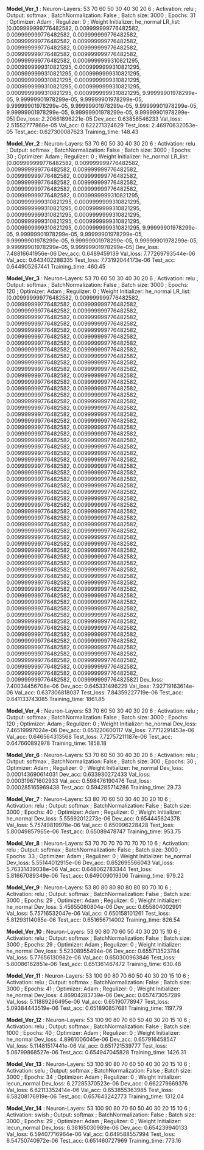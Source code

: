 
 
 **Model_Ver_1** : Neuron-Layers: 53 70 60 50 30 40 30 20 6 ; Activation: relu ; Output: softmax ; BatchNormalization: False ; Batch size: 3000 ; Epochs: 31 ; Optimizer: Adam ; Regulizer: 0 ; Weight Initializer: he_normal
LR_list: [0.009999999776482582, 0.009999999776482582, 0.009999999776482582, 0.009999999776482582, 0.009999999776482582, 0.009999999776482582, 0.009999999776482582, 0.009999999776482582, 0.009999999776482582, 0.009999999776482582, 0.009999999776482582, 0.0009999999310821295, 0.0009999999310821295, 0.0009999999310821295, 0.0009999999310821295, 0.0009999999310821295, 0.0009999999310821295, 0.0009999999310821295, 0.0009999999310821295, 0.0009999999310821295, 0.0009999999310821295, 0.0009999999310821295, 9.99999901978299e-05, 9.99999901978299e-05, 9.99999901978299e-05, 9.99999901978299e-05, 9.99999901978299e-05, 9.99999901978299e-05, 9.99999901978299e-05, 9.99999901978299e-05, 9.99999901978299e-05]
Dev_loss:  2.20661896221e-05   Dev_acc:  0.63856546233
Val_loss:  2.51552777868e-05   Val_acc:  0.622271324629
Test_loss: 2.46970632053e-05   Test_acc: 0.627300087623
Training_time: 148.43

 
 **Model_Ver_2** : Neuron-Layers: 53 70 60 50 30 40 30 20 6 ; Activation: relu ; Output: softmax ; BatchNormalization: False ; Batch size: 3000 ; Epochs: 30 ; Optimizer: Adam ; Regulizer: 0 ; Weight Initializer: he_normal
LR_list: [0.009999999776482582, 0.009999999776482582, 0.009999999776482582, 0.009999999776482582, 0.009999999776482582, 0.009999999776482582, 0.009999999776482582, 0.009999999776482582, 0.009999999776482582, 0.009999999776482582, 0.009999999776482582, 0.0009999999310821295, 0.0009999999310821295, 0.0009999999310821295, 0.0009999999310821295, 0.0009999999310821295, 0.0009999999310821295, 0.0009999999310821295, 0.0009999999310821295, 0.0009999999310821295, 0.0009999999310821295, 0.0009999999310821295, 9.99999901978299e-05, 9.99999901978299e-05, 9.99999901978299e-05, 9.99999901978299e-05, 9.99999901978299e-05, 9.99999901978299e-05, 9.99999901978299e-05, 9.99999901978299e-05]
Dev_loss:  7.48816641956e-06   Dev_acc:  0.6489459139
Val_loss:  7.77269793544e-06   Val_acc:  0.643402288335
Test_loss: 7.73192044173e-06   Test_acc: 0.644905267441
Training_time: 460.45

 
 **Model_Ver_3** : Neuron-Layers: 53 70 60 50 30 40 30 20 6 ; Activation: relu ; Output: softmax ; BatchNormalization: False ; Batch size: 3000 ; Epochs: 120 ; Optimizer: Adam ; Regulizer: 0 ; Weight Initializer: he_normal
LR_list: [0.009999999776482582, 0.009999999776482582, 0.009999999776482582, 0.009999999776482582, 0.009999999776482582, 0.009999999776482582, 0.009999999776482582, 0.009999999776482582, 0.009999999776482582, 0.009999999776482582, 0.009999999776482582, 0.009999999776482582, 0.009999999776482582, 0.009999999776482582, 0.009999999776482582, 0.009999999776482582, 0.009999999776482582, 0.009999999776482582, 0.009999999776482582, 0.009999999776482582, 0.009999999776482582, 0.009999999776482582, 0.009999999776482582, 0.009999999776482582, 0.009999999776482582, 0.009999999776482582, 0.009999999776482582, 0.009999999776482582, 0.009999999776482582, 0.009999999776482582, 0.009999999776482582, 0.009999999776482582, 0.009999999776482582, 0.009999999776482582, 0.009999999776482582, 0.009999999776482582, 0.009999999776482582, 0.009999999776482582, 0.009999999776482582, 0.009999999776482582, 0.009999999776482582, 0.009999999776482582, 0.009999999776482582, 0.009999999776482582, 0.009999999776482582, 0.009999999776482582, 0.009999999776482582, 0.009999999776482582, 0.009999999776482582, 0.009999999776482582, 0.009999999776482582, 0.009999999776482582, 0.009999999776482582, 0.009999999776482582, 0.009999999776482582, 0.009999999776482582, 0.009999999776482582, 0.009999999776482582, 0.009999999776482582, 0.009999999776482582, 0.009999999776482582, 0.009999999776482582, 0.009999999776482582, 0.009999999776482582, 0.009999999776482582, 0.009999999776482582, 0.009999999776482582, 0.009999999776482582, 0.009999999776482582, 0.009999999776482582, 0.009999999776482582, 0.009999999776482582, 0.009999999776482582, 0.009999999776482582, 0.009999999776482582, 0.009999999776482582, 0.009999999776482582, 0.009999999776482582, 0.009999999776482582, 0.009999999776482582, 0.009999999776482582, 0.009999999776482582, 0.009999999776482582, 0.009999999776482582, 0.009999999776482582, 0.009999999776482582, 0.009999999776482582, 0.009999999776482582, 0.009999999776482582, 0.009999999776482582, 0.009999999776482582, 0.009999999776482582, 0.009999999776482582, 0.009999999776482582, 0.009999999776482582, 0.009999999776482582, 0.009999999776482582, 0.009999999776482582, 0.009999999776482582, 0.009999999776482582, 0.009999999776482582, 0.009999999776482582, 0.009999999776482582, 0.009999999776482582, 0.009999999776482582, 0.009999999776482582, 0.009999999776482582, 0.009999999776482582, 0.009999999776482582, 0.009999999776482582, 0.009999999776482582, 0.009999999776482582, 0.009999999776482582, 0.009999999776482582, 0.009999999776482582, 0.009999999776482582, 0.009999999776482582, 0.009999999776482582, 0.009999999776482582, 0.009999999776482582]
Dev_loss:  7.40034456708e-06   Dev_acc:  0.645331496229
Val_loss:  7.92719163614e-06   Val_acc:  0.637306818037
Test_loss: 7.84359227719e-06   Test_acc: 0.641133743085
Training_time: 1861.85

 
 **Model_Ver_4** : Neuron-Layers: 53 70 60 50 30 40 30 20 6 ; Activation: relu ; Output: softmax ; BatchNormalization: False ; Batch size: 3000 ; Epochs: 120 ; Optimizer: Adam ; Regulizer: 0 ; Weight Initializer: he_normal
Dev_loss:  7.46519997024e-06   Dev_acc:  0.651220600117
Val_loss:  7.7712291453e-06   Val_acc:  0.646564313568
Test_loss: 7.72757211187e-06   Test_acc: 0.647660892978
Training_time: 1858.18

 
 **Model_Ver_6** : Neuron-Layers: 53 70 60 50 30 40 30 20 6 ; Activation: relu ; Output: softmax ; BatchNormalization: False ; Batch size: 300 ; Epochs: 30 ; Optimizer: Adam ; Regulizer: 0 ; Weight Initializer: he_normal
Dev_loss:  0.000143690614031   Dev_acc:  0.633930272433
Val_loss:  0.000319671602933   Val_acc:  0.598476190476
Test_loss: 0.000285165969438   Test_acc: 0.594285714286
Training_time: 29.73

 
 **Model_Ver_7** : Neuron-Layers: 53 80 70 60 50 30 40 30 20 10 6 ; Activation: relu ; Output: softmax ; BatchNormalization: False ; Batch size: 3000 ; Epochs: 40 ; Optimizer: Adam ; Regulizer: 0 ; Weight Initializer: he_normal
Dev_loss:  5.55692012273e-06   Dev_acc:  0.654445624378
Val_loss:  5.75749819978e-06   Val_acc:  0.650996228428
Test_loss: 5.80049857965e-06   Test_acc: 0.65089478747
Training_time: 953.75

 
 **Model_Ver_8** : Neuron-Layers: 53  70 70 70 70 70 70 70 10 6 ; Activation: relu ; Output: softmax ; BatchNormalization: False ; Batch size: 3000 ; Epochs: 33 ; Optimizer: Adam ; Regulizer: 0 ; Weight Initializer: he_normal
Dev_loss:  5.55144012915e-06   Dev_acc:  0.652695566043
Val_loss:  5.76331439038e-06   Val_acc:  0.648062783344
Test_loss: 5.81667089349e-06   Test_acc: 0.649009019306
Training_time: 979.22

 
 **Model_Ver_9** : Neuron-Layers: 53  80 80 80 80 80 80 80 70 10 6 ; Activation: relu ; Output: softmax ; BatchNormalization: False ; Batch size: 3000 ; Epochs: 29 ; Optimizer: Adam ; Regulizer: 0 ; Weight Initializer: he_normal
Dev_loss:  5.45655080804e-06   Dev_acc:  0.655804002991
Val_loss:  5.75716532047e-06   Val_acc:  0.650158101261
Test_loss: 5.81293114085e-06   Test_acc: 0.651656714002
Training_time: 826.54

 
 **Model_Ver_10** : Neuron-Layers: 53 90 80 70 60 50 40 30 20 15 10 6 ; Activation: relu ; Output: softmax ; BatchNormalization: False ; Batch size: 3000 ; Epochs: 29 ; Optimizer: Adam ; Regulizer: 0 ; Weight Initializer: he_normal
Dev_loss:  5.52308955494e-06   Dev_acc:  0.655713523784
Val_loss:  5.77656130982e-06   Val_acc:  0.650300963846
Test_loss: 5.80086162851e-06   Test_acc: 0.651361467472
Training_time: 630.48

 
 **Model_Ver_11** : Neuron-Layers: 53 100 90 80 70 60 50 40 30 20 15 10 6 ; Activation: relu ; Output: softmax ; BatchNormalization: False ; Batch size: 3000 ; Epochs: 41 ; Optimizer: Adam ; Regulizer: 0 ; Weight Initializer: he_normal
Dev_loss:  4.86904283739e-06   Dev_acc:  0.657473057289
Val_loss:  5.11889296495e-06   Val_acc:  0.65190778947
Test_loss: 5.09384443519e-06   Test_acc: 0.651890857681
Training_time: 1197.79

 
 **Model_Ver_12** : Neuron-Layers: 53 100 90 80 70 60 50 40 30 20 15 10 6 ; Activation: relu ; Output: softmax ; BatchNormalization: False ; Batch size: 1000 ; Epochs: 40 ; Optimizer: Adam ; Regulizer: 0 ; Weight Initializer: he_normal
Dev_loss:  4.8961006045e-06   Dev_acc:  0.657916458547
Val_loss:  5.11481517441e-06   Val_acc:  0.651721539777
Test_loss: 5.06799868527e-06   Test_acc: 0.654947045828
Training_time: 1426.31

 
 **Model_Ver_13** : Neuron-Layers: 53 100 90 80 70 60 50 40 30 20 15 10 6 ; Activation: selu ; Output: softmax ; BatchNormalization: False ; Batch size: 3000 ; Epochs: 34 ; Optimizer: Adam ; Regulizer: 0 ; Weight Initializer: lecun_normal
Dev_loss:  6.27285370523e-06   Dev_acc:  0.662279669376
Val_loss:  6.62113352414e-06   Val_acc:  0.653855363985
Test_loss: 6.58208176919e-06   Test_acc: 0.657643242773
Training_time: 1312.04

 
 **Model_Ver_14** : Neuron-Layers: 53 100 90 80 70 60 50 40 30 20 15 10 6 ; Activation: swish ; Output: softmax ; BatchNormalization: False ; Batch size: 3000 ; Epochs: 29 ; Optimizer: Adam ; Regulizer: 0 ; Weight Initializer: lecun_normal
Dev_loss:  6.38165030989e-06   Dev_acc:  0.654239940133
Val_loss:  6.59407716964e-06   Val_acc:  0.649588557994
Test_loss: 6.54750740972e-06   Test_acc: 0.651460727969
Training_time: 773.16

